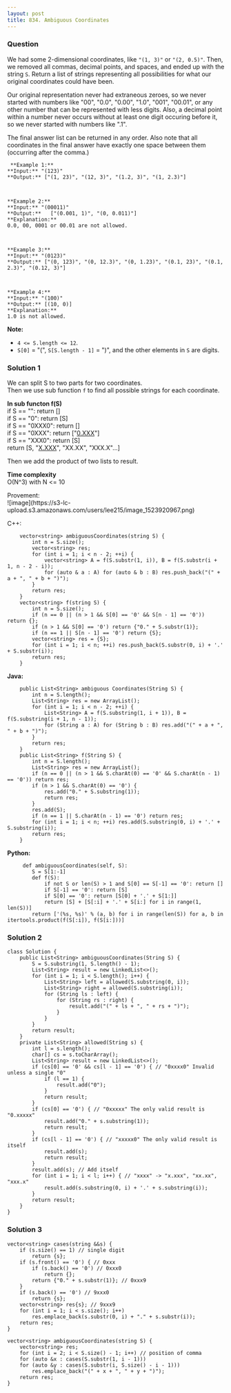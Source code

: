 ```yaml
---
layout: post
title: 834. Ambiguous Coordinates
---
```

### Question
We had some 2-dimensional coordinates, like `"(1, 3)"` or `"(2, 0.5)"`.  Then,
we removed all commas, decimal points, and spaces, and ended up with the
string `S`.  Return a list of strings representing all possibilities for what
our original coordinates could have been.

Our original representation never had extraneous zeroes, so we never started
with numbers like "00", "0.0", "0.00", "1.0", "001", "00.01", or any other
number that can be represented with less digits.  Also, a decimal point within
a number never occurs without at least one digit occuring before it, so we
never started with numbers like ".1".

The final answer list can be returned in any order.  Also note that all
coordinates in the final answer have exactly one space between them (occurring
after the comma.)

    
    
     **Example 1:**
    **Input:** "(123)"
    **Output:** ["(1, 23)", "(12, 3)", "(1.2, 3)", "(1, 2.3)"]
    
    
    
    **Example 2:**
    **Input:** "(00011)"
    **Output:**   ["(0.001, 1)", "(0, 0.011)"]
    **Explanation:** 
    0.0, 00, 0001 or 00.01 are not allowed.
    
    
    
    **Example 3:**
    **Input:** "(0123)"
    **Output:** ["(0, 123)", "(0, 12.3)", "(0, 1.23)", "(0.1, 23)", "(0.1, 2.3)", "(0.12, 3)"]
    
    
    
    **Example 4:**
    **Input:** "(100)"
    **Output:** [(10, 0)]
    **Explanation:** 
    1.0 is not allowed.
    



 **Note:**

  * `4 <= S.length <= 12`.
  * `S[0]` = "(", `S[S.length - 1]` = ")", and the other elements in `S` are digits.

### Solution 1
We can split S to two parts for two coordinates.  
Then we use sub function `f` to find all possible strings for each coordinate.

 **In sub functon f(S)**  
if S == "": return []  
if S == "0": return [S]  
if S == "0XXX0": return []  
if S == "0XXX": return ["[0.XXX](http://0.XXX)"]  
if S == "XXX0": return [S]  
return [S, "[X.XXX](http://X.XXX)", "XX.XX", "XXX.X"...]

Then we add the product of two lists to result.

 **Time complexity**  
O(N^3) with N <= 10

Provement:  
![image](https://s3-lc-
upload.s3.amazonaws.com/users/lee215/image_1523920967.png)

C++:

    
    
        vector<string> ambiguousCoordinates(string S) {
            int n = S.size();
            vector<string> res;
            for (int i = 1; i < n - 2; ++i) {
                vector<string> A = f(S.substr(1, i)), B = f(S.substr(i + 1, n - 2 - i));
                for (auto & a : A) for (auto & b : B) res.push_back("(" + a + ", " + b + ")");
            }
            return res;
        }
        vector<string> f(string S) {
            int n = S.size();
            if (n == 0 || (n > 1 && S[0] == '0' && S[n - 1] == '0')) return {};
            if (n > 1 && S[0] == '0') return {"0." + S.substr(1)};
            if (n == 1 || S[n - 1] == '0') return {S};
            vector<string> res = {S};
            for (int i = 1; i < n; ++i) res.push_back(S.substr(0, i) + '.' + S.substr(i));
            return res;
        }
    

**Java:**

    
    
        public List<String> ambiguous Coordinates(String S) {
            int n = S.length();
            List<String> res = new ArrayList();
            for (int i = 1; i < n - 2; ++i) {
                List<String> A = f(S.substring(1, i + 1)), B = f(S.substring(i + 1, n - 1));
                for (String a : A) for (String b : B) res.add("(" + a + ", " + b + ")");
            }
            return res;
        }
        public List<String> f(String S) {
            int n = S.length();
            List<String> res = new ArrayList();
            if (n == 0 || (n > 1 && S.charAt(0) == '0' && S.charAt(n - 1) == '0')) return res;
            if (n > 1 && S.charAt(0) == '0') {
                res.add("0." + S.substring(1));
                return res;
            }
            res.add(S);
            if (n == 1 || S.charAt(n - 1) == '0') return res;
            for (int i = 1; i < n; ++i) res.add(S.substring(0, i) + '.' + S.substring(i));
            return res;
        }
    

**Python:**

    
    
         def ambiguousCoordinates(self, S):
            S = S[1:-1]
            def f(S):
                if not S or len(S) > 1 and S[0] == S[-1] == '0': return []
                if S[-1] == '0': return [S]
                if S[0] == '0': return [S[0] + '.' + S[1:]]
                return [S] + [S[:i] + '.' + S[i:] for i in range(1, len(S))]
            return ['(%s, %s)' % (a, b) for i in range(len(S)) for a, b in itertools.product(f(S[:i]), f(S[i:]))]
    


### Solution 2
    
    
    class Solution {
        public List<String> ambiguousCoordinates(String S) {
            S = S.substring(1, S.length() - 1);
            List<String> result = new LinkedList<>();
            for (int i = 1; i < S.length(); i++) {
                List<String> left = allowed(S.substring(0, i));
                List<String> right = allowed(S.substring(i));
                for (String ls : left) {
                    for (String rs : right) {
                        result.add("(" + ls + ", " + rs + ")");
                    }
                }
            }
            return result;
        }
        private List<String> allowed(String s) {
            int l = s.length();
            char[] cs = s.toCharArray();
            List<String> result = new LinkedList<>();
            if (cs[0] == '0' && cs[l - 1] == '0') { // "0xxxx0" Invalid unless a single "0"
                if (l == 1) {
                    result.add("0");
                }
                return result;
            }
            if (cs[0] == '0') { // "0xxxxx" The only valid result is "0.xxxxx"
                result.add("0." + s.substring(1));
                return result;
            }
            if (cs[l - 1] == '0') { // "xxxxx0" The only valid result is itself
                result.add(s);
                return result;
            }
            result.add(s); // Add itself
            for (int i = 1; i < l; i++) { // "xxxx" -> "x.xxx", "xx.xx", "xxx.x"
                result.add(s.substring(0, i) + '.' + s.substring(i));
            }
            return result;
        }
    }
    


### Solution 3
    
    
    vector<string> cases(string &&s) {
        if (s.size() == 1) // single digit
            return {s};
        if (s.front() == '0') { // 0xxx
            if (s.back() == '0') // 0xxx0
                return {};
            return {"0." + s.substr(1)}; // 0xxx9
        }
        if (s.back() == '0') // 9xxx0
            return {s};
        vector<string> res{s}; // 9xxx9
        for (int i = 1; i < s.size(); i++)
            res.emplace_back(s.substr(0, i) + "." + s.substr(i));
        return res;
    }
    
    vector<string> ambiguousCoordinates(string S) {
        vector<string> res;
        for (int i = 2; i < S.size() - 1; i++) // position of comma
        for (auto &x : cases(S.substr(1, i - 1)))
        for (auto &y : cases(S.substr(i, S.size() - i - 1)))
            res.emplace_back("(" + x + ", " + y + ")");
        return res;
    }
    



